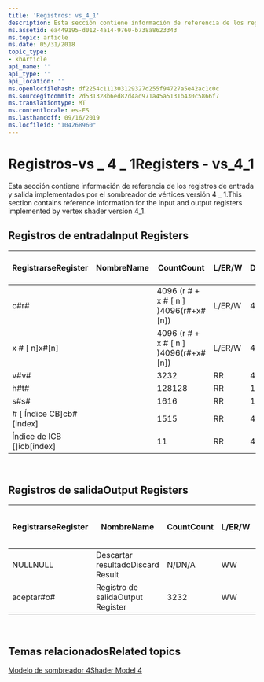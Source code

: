 ```yaml
---
title: 'Registros: vs_4_1'
description: Esta sección contiene información de referencia de los registros de entrada y salida implementados por el sombreador de vértices versión 4 \_ 1.
ms.assetid: ea449195-d012-4a14-9760-b738a8623343
ms.topic: article
ms.date: 05/31/2018
topic_type:
- kbArticle
api_name: ''
api_type: ''
api_location: ''
ms.openlocfilehash: df2254c111303129327d255f94727a5e42ac1c0c
ms.sourcegitcommit: 2d531328b6ed82d4ad971a45a5131b430c5866f7
ms.translationtype: MT
ms.contentlocale: es-ES
ms.lasthandoff: 09/16/2019
ms.locfileid: "104268960"
---
```

# <a name="registers---vs_4_1"></a><span data-ttu-id="49af3-103">Registros-vs \_ 4 \_ 1</span><span class="sxs-lookup"><span data-stu-id="49af3-103">Registers - vs\_4\_1</span></span>

<span data-ttu-id="49af3-104">Esta sección contiene información de referencia de los registros de entrada y salida implementados por el sombreador de vértices versión 4 \_ 1.</span><span class="sxs-lookup"><span data-stu-id="49af3-104">This section contains reference information for the input and output registers implemented by vertex shader version 4\_1.</span></span>

## <a name="input-registers"></a><span data-ttu-id="49af3-105">Registros de entrada</span><span class="sxs-lookup"><span data-stu-id="49af3-105">Input Registers</span></span>



| <span data-ttu-id="49af3-106">Registrarse</span><span class="sxs-lookup"><span data-stu-id="49af3-106">Register</span></span>      | <span data-ttu-id="49af3-107">Nombre</span><span class="sxs-lookup"><span data-stu-id="49af3-107">Name</span></span> | <span data-ttu-id="49af3-108">Count</span><span class="sxs-lookup"><span data-stu-id="49af3-108">Count</span></span>              | <span data-ttu-id="49af3-109">L/E</span><span class="sxs-lookup"><span data-stu-id="49af3-109">R/W</span></span> | <span data-ttu-id="49af3-110">Dimensión</span><span class="sxs-lookup"><span data-stu-id="49af3-110">Dimension</span></span> | <span data-ttu-id="49af3-111">Indexable por r\#</span><span class="sxs-lookup"><span data-stu-id="49af3-111">Indexable by r\#</span></span> | <span data-ttu-id="49af3-112">Valores predeterminados</span><span class="sxs-lookup"><span data-stu-id="49af3-112">Defaults</span></span> | <span data-ttu-id="49af3-113">Requiere DCL</span><span class="sxs-lookup"><span data-stu-id="49af3-113">Requires DCL</span></span> |
|---------------|------|--------------------|-----|-----------|------------------|----------|--------------|
| <span data-ttu-id="49af3-114">c\#</span><span class="sxs-lookup"><span data-stu-id="49af3-114">r\#</span></span>           |      | <span data-ttu-id="49af3-115">4096 (r \# + x \# \[ n \] )</span><span class="sxs-lookup"><span data-stu-id="49af3-115">4096(r\#+x\#\[n\])</span></span> | <span data-ttu-id="49af3-116">L/E</span><span class="sxs-lookup"><span data-stu-id="49af3-116">R/W</span></span> | <span data-ttu-id="49af3-117">4</span><span class="sxs-lookup"><span data-stu-id="49af3-117">4</span></span>         | <span data-ttu-id="49af3-118">No</span><span class="sxs-lookup"><span data-stu-id="49af3-118">No</span></span>               | <span data-ttu-id="49af3-119">None</span><span class="sxs-lookup"><span data-stu-id="49af3-119">None</span></span>     | <span data-ttu-id="49af3-120">Sí</span><span class="sxs-lookup"><span data-stu-id="49af3-120">Yes</span></span>          |
| <span data-ttu-id="49af3-121">x \# \[ n\]</span><span class="sxs-lookup"><span data-stu-id="49af3-121">x\#\[n\]</span></span>      |      | <span data-ttu-id="49af3-122">4096 (r \# + x \# \[ n \] )</span><span class="sxs-lookup"><span data-stu-id="49af3-122">4096(r\#+x\#\[n\])</span></span> | <span data-ttu-id="49af3-123">L/E</span><span class="sxs-lookup"><span data-stu-id="49af3-123">R/W</span></span> | <span data-ttu-id="49af3-124">4</span><span class="sxs-lookup"><span data-stu-id="49af3-124">4</span></span>         | <span data-ttu-id="49af3-125">Sí</span><span class="sxs-lookup"><span data-stu-id="49af3-125">Yes</span></span>              | <span data-ttu-id="49af3-126">None</span><span class="sxs-lookup"><span data-stu-id="49af3-126">None</span></span>     | <span data-ttu-id="49af3-127">Sí</span><span class="sxs-lookup"><span data-stu-id="49af3-127">Yes</span></span>          |
| <span data-ttu-id="49af3-128">v\#</span><span class="sxs-lookup"><span data-stu-id="49af3-128">v\#</span></span>           |      | <span data-ttu-id="49af3-129">32</span><span class="sxs-lookup"><span data-stu-id="49af3-129">32</span></span>                 | <span data-ttu-id="49af3-130">R</span><span class="sxs-lookup"><span data-stu-id="49af3-130">R</span></span>   | <span data-ttu-id="49af3-131">4</span><span class="sxs-lookup"><span data-stu-id="49af3-131">4</span></span>         | <span data-ttu-id="49af3-132">Sí</span><span class="sxs-lookup"><span data-stu-id="49af3-132">Yes</span></span>              | <span data-ttu-id="49af3-133">None</span><span class="sxs-lookup"><span data-stu-id="49af3-133">None</span></span>     | <span data-ttu-id="49af3-134">Sí</span><span class="sxs-lookup"><span data-stu-id="49af3-134">Yes</span></span>          |
| <span data-ttu-id="49af3-135">h\#</span><span class="sxs-lookup"><span data-stu-id="49af3-135">t\#</span></span>           |      | <span data-ttu-id="49af3-136">128</span><span class="sxs-lookup"><span data-stu-id="49af3-136">128</span></span>                | <span data-ttu-id="49af3-137">R</span><span class="sxs-lookup"><span data-stu-id="49af3-137">R</span></span>   | <span data-ttu-id="49af3-138">1</span><span class="sxs-lookup"><span data-stu-id="49af3-138">1</span></span>         | <span data-ttu-id="49af3-139">No</span><span class="sxs-lookup"><span data-stu-id="49af3-139">No</span></span>               | <span data-ttu-id="49af3-140">None</span><span class="sxs-lookup"><span data-stu-id="49af3-140">None</span></span>     | <span data-ttu-id="49af3-141">Sí</span><span class="sxs-lookup"><span data-stu-id="49af3-141">Yes</span></span>          |
| <span data-ttu-id="49af3-142">s\#</span><span class="sxs-lookup"><span data-stu-id="49af3-142">s\#</span></span>           |      | <span data-ttu-id="49af3-143">16</span><span class="sxs-lookup"><span data-stu-id="49af3-143">16</span></span>                 | <span data-ttu-id="49af3-144">R</span><span class="sxs-lookup"><span data-stu-id="49af3-144">R</span></span>   | <span data-ttu-id="49af3-145">1</span><span class="sxs-lookup"><span data-stu-id="49af3-145">1</span></span>         | <span data-ttu-id="49af3-146">No</span><span class="sxs-lookup"><span data-stu-id="49af3-146">No</span></span>               | <span data-ttu-id="49af3-147">None</span><span class="sxs-lookup"><span data-stu-id="49af3-147">None</span></span>     | <span data-ttu-id="49af3-148">Sí</span><span class="sxs-lookup"><span data-stu-id="49af3-148">Yes</span></span>          |
| <span data-ttu-id="49af3-149">\# \[ Índice CB\]</span><span class="sxs-lookup"><span data-stu-id="49af3-149">cb\#\[index\]</span></span> |      | <span data-ttu-id="49af3-150">15</span><span class="sxs-lookup"><span data-stu-id="49af3-150">15</span></span>                 | <span data-ttu-id="49af3-151">R</span><span class="sxs-lookup"><span data-stu-id="49af3-151">R</span></span>   | <span data-ttu-id="49af3-152">4</span><span class="sxs-lookup"><span data-stu-id="49af3-152">4</span></span>         | <span data-ttu-id="49af3-153">Sí (contenido)</span><span class="sxs-lookup"><span data-stu-id="49af3-153">Yes(Contents)</span></span>    | <span data-ttu-id="49af3-154">Ninguno</span><span class="sxs-lookup"><span data-stu-id="49af3-154">None</span></span>     | <span data-ttu-id="49af3-155">Sí</span><span class="sxs-lookup"><span data-stu-id="49af3-155">Yes</span></span>          |
| <span data-ttu-id="49af3-156">Índice de ICB \[\]</span><span class="sxs-lookup"><span data-stu-id="49af3-156">icb\[index\]</span></span>  |      | <span data-ttu-id="49af3-157">1</span><span class="sxs-lookup"><span data-stu-id="49af3-157">1</span></span>                  | <span data-ttu-id="49af3-158">R</span><span class="sxs-lookup"><span data-stu-id="49af3-158">R</span></span>   | <span data-ttu-id="49af3-159">4</span><span class="sxs-lookup"><span data-stu-id="49af3-159">4</span></span>         | <span data-ttu-id="49af3-160">Sí (contenido)</span><span class="sxs-lookup"><span data-stu-id="49af3-160">Yes(Contents)</span></span>    | <span data-ttu-id="49af3-161">Ninguno</span><span class="sxs-lookup"><span data-stu-id="49af3-161">None</span></span>     | <span data-ttu-id="49af3-162">Sí</span><span class="sxs-lookup"><span data-stu-id="49af3-162">Yes</span></span>          |



 

## <a name="output-registers"></a><span data-ttu-id="49af3-163">Registros de salida</span><span class="sxs-lookup"><span data-stu-id="49af3-163">Output Registers</span></span>



| <span data-ttu-id="49af3-164">Registrarse</span><span class="sxs-lookup"><span data-stu-id="49af3-164">Register</span></span> | <span data-ttu-id="49af3-165">Nombre</span><span class="sxs-lookup"><span data-stu-id="49af3-165">Name</span></span>            | <span data-ttu-id="49af3-166">Count</span><span class="sxs-lookup"><span data-stu-id="49af3-166">Count</span></span> | <span data-ttu-id="49af3-167">L/E</span><span class="sxs-lookup"><span data-stu-id="49af3-167">R/W</span></span> | <span data-ttu-id="49af3-168">Dimensión</span><span class="sxs-lookup"><span data-stu-id="49af3-168">Dimension</span></span> | <span data-ttu-id="49af3-169">Indexable por r\#</span><span class="sxs-lookup"><span data-stu-id="49af3-169">Indexable by r\#</span></span> | <span data-ttu-id="49af3-170">Valores predeterminados</span><span class="sxs-lookup"><span data-stu-id="49af3-170">Defaults</span></span> | <span data-ttu-id="49af3-171">Requiere DCL</span><span class="sxs-lookup"><span data-stu-id="49af3-171">Requires DCL</span></span> |
|----------|-----------------|-------|-----|-----------|------------------|----------|--------------|
| <span data-ttu-id="49af3-172">NULL</span><span class="sxs-lookup"><span data-stu-id="49af3-172">NULL</span></span>     | <span data-ttu-id="49af3-173">Descartar resultado</span><span class="sxs-lookup"><span data-stu-id="49af3-173">Discard Result</span></span>  | <span data-ttu-id="49af3-174">N/D</span><span class="sxs-lookup"><span data-stu-id="49af3-174">N/A</span></span>   | <span data-ttu-id="49af3-175">W</span><span class="sxs-lookup"><span data-stu-id="49af3-175">W</span></span>   | <span data-ttu-id="49af3-176">N/D</span><span class="sxs-lookup"><span data-stu-id="49af3-176">N/A</span></span>       | <span data-ttu-id="49af3-177">N/D</span><span class="sxs-lookup"><span data-stu-id="49af3-177">N/A</span></span>              | <span data-ttu-id="49af3-178">N/D</span><span class="sxs-lookup"><span data-stu-id="49af3-178">N/A</span></span>      | <span data-ttu-id="49af3-179">No</span><span class="sxs-lookup"><span data-stu-id="49af3-179">No</span></span>           |
| <span data-ttu-id="49af3-180">aceptar\#</span><span class="sxs-lookup"><span data-stu-id="49af3-180">o\#</span></span>      | <span data-ttu-id="49af3-181">Registro de salida</span><span class="sxs-lookup"><span data-stu-id="49af3-181">Output Register</span></span> | <span data-ttu-id="49af3-182">32</span><span class="sxs-lookup"><span data-stu-id="49af3-182">32</span></span>    | <span data-ttu-id="49af3-183">W</span><span class="sxs-lookup"><span data-stu-id="49af3-183">W</span></span>   | <span data-ttu-id="49af3-184">N/D</span><span class="sxs-lookup"><span data-stu-id="49af3-184">N/A</span></span>       | <span data-ttu-id="49af3-185">N/D</span><span class="sxs-lookup"><span data-stu-id="49af3-185">N/A</span></span>              | <span data-ttu-id="49af3-186">4</span><span class="sxs-lookup"><span data-stu-id="49af3-186">4</span></span>        | <span data-ttu-id="49af3-187">Sí</span><span class="sxs-lookup"><span data-stu-id="49af3-187">Yes</span></span>          |



 

## <a name="related-topics"></a><span data-ttu-id="49af3-188">Temas relacionados</span><span class="sxs-lookup"><span data-stu-id="49af3-188">Related topics</span></span>

<dl> <dt>

[<span data-ttu-id="49af3-189">Modelo de sombreador 4</span><span class="sxs-lookup"><span data-stu-id="49af3-189">Shader Model 4</span></span>](dx-graphics-hlsl-sm4.md)
</dt> </dl>

 

 




